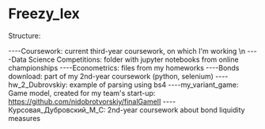 # Freezy_lex

Structure:

----Coursework: current third-year coursework, on which I'm working \n 
----Data Science Competitions: folder with jupyter notebooks from online championships
----Econometrics: files from my homeworks
----Bonds download: part of my 2nd-year coursework (python, selenium)
----hw_2_Dubrovskiy: example of parsing using bs4
----my_variant_game: Game model, created for my team's start-up: https://github.com/nidobrotvorskiy/finalGameII
----Курсовая_Дубровский_М_С: 2nd-year coursework about bond liquidity measures
